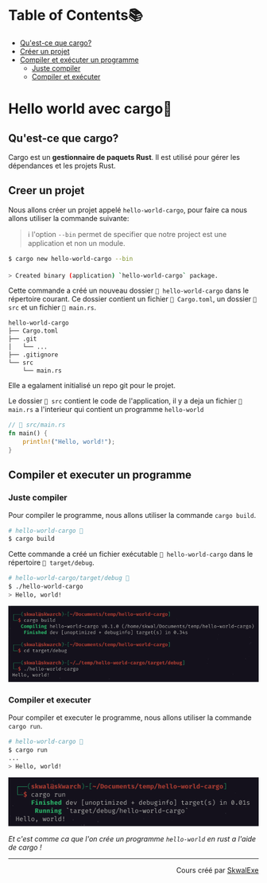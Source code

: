 # Table of Contents📚
- [Qu'est-ce que cargo?](#quest-ce-que-cargo)
- [Créer un projet](#creer-un-projet)
- [Compiler et exécuter un programme](#compiler-et-executer-un-programme)
    - [Juste compiler](#juste-compiler)
    - [Compiler et exécuter](#compiler-et-executer)

# Hello world avec cargo🚢
## Qu'est-ce que cargo?
Cargo est un **gestionnaire de paquets Rust**. Il est utilisé pour gérer les dépendances et les projets Rust.


## Creer un projet
Nous allons créer un projet appelé `hello-world-cargo`, pour faire ca nous allons utiliser la commande suivante:
> ℹ️ l'option `--bin` permet de specifier que notre project est une application et non un module.
```bash
$ cargo new hello-world-cargo --bin

> Created binary (application) `hello-world-cargo` package.
```

Cette commande a créé un nouveau dossier `📂 hello-world-cargo` dans le répertoire courant. Ce dossier contient un fichier `📄 Cargo.toml`, un dossier `📂 src` et un fichier `📄 main.rs`.

```
hello-world-cargo
├── Cargo.toml
├── .git
│   └── ...
├── .gitignore
└── src
    └── main.rs
```

Elle a egalament initialisé un repo git pour le projet.

Le dossier `📂 src` contient le code de l'application, il y a deja un fichier `📄 main.rs` a l'interieur qui contient un programme `hello-world`

```rust
// 📄 src/main.rs
fn main() {
    println!("Hello, world!");
}
```

## Compiler et executer un programme
### Juste compiler
Pour compiler le programme, nous allons utiliser la commande `cargo build`.
```bash
# hello-world-cargo 📂
$ cargo build
```

Cette commande a créé un fichier exécutable `📄 hello-world-cargo` dans le répertoire `📂 target/debug`.

```bash
# hello-world-cargo/target/debug 📂
$ ./hello-world-cargo
> Hello, world!
```
![](1.png)
### Compiler et executer
Pour compiler et executer le programme, nous allons utiliser la commande `cargo run`.
```bash
# hello-world-cargo 📂
$ cargo run
...
> Hello, world!
```
![](2.png)

*Et c'est comme ca que l'on crée un programme `hello-world` en rust a l'aide de cargo !*




<!--

---

<p align="right"><a href="https://github.com/SkwalExe/apprendre-rust/tree/main/cours/hello-world">Section suivante ⏭️</a></p>
-->

---


<p align="right">Cours créé par <a href="https://github.com/SkwalExe/" target="_blank">SkwalExe</a></p>